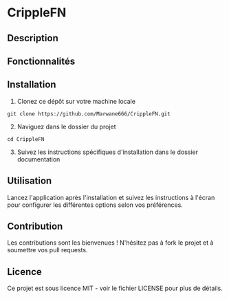 # CrippleFN



## Description


## Fonctionnalités



## Installation

1. Clonez ce dépôt sur votre machine locale
```
git clone https://github.com/Marwane666/CrippleFN.git
```

2. Naviguez dans le dossier du projet
```
cd CrippleFN
```

3. Suivez les instructions spécifiques d'installation dans le dossier documentation

## Utilisation

Lancez l'application après l'installation et suivez les instructions à l'écran pour configurer les différentes options selon vos préférences.

## Contribution

Les contributions sont les bienvenues ! N'hésitez pas à fork le projet et à soumettre vos pull requests.

## Licence

Ce projet est sous licence MIT - voir le fichier LICENSE pour plus de détails.

